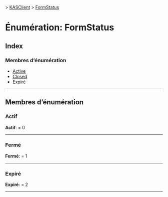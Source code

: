 [](../README.md) > [KASClient](../modules/kasclient.md) > [FormStatus](../enums/kasclient.formstatus.md)

# <a name="enumeration-formstatus"></a>Énumération: FormStatus

## <a name="index"></a>Index

### <a name="enumeration-members"></a>Membres d’énumération

* [Active](kasclient.formstatus.md#active)
* [Closed](kasclient.formstatus.md#closed)
* [Expiré](kasclient.formstatus.md#expired)

---

## <a name="enumeration-members"></a>Membres d’énumération

<a id="active"></a>

###  <a name="active"></a>Actif

**Actif**: = 0

___
<a id="closed"></a>

###  <a name="closed"></a>Fermé

**Fermé**: = 1

___
<a id="expired"></a>

###  <a name="expired"></a>Expiré

**Expiré**: = 2

___

